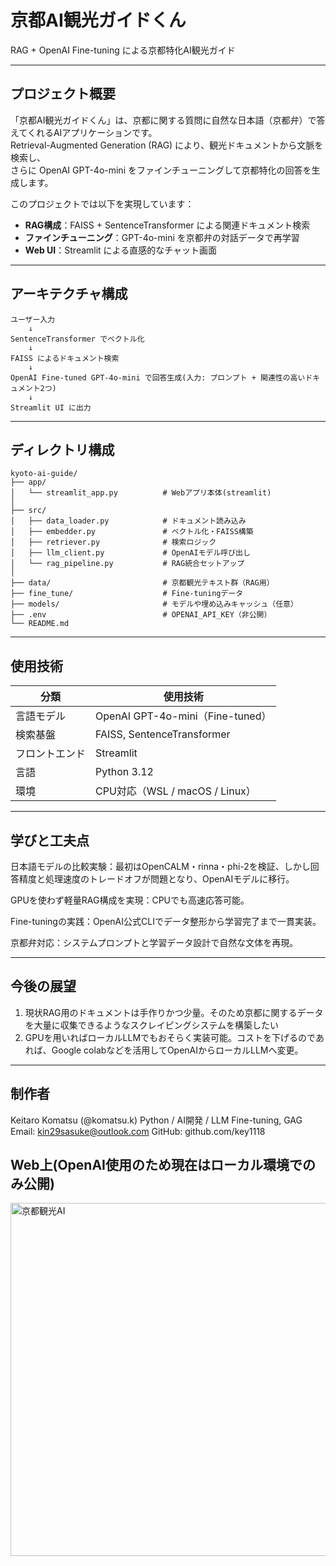 # 京都AI観光ガイドくん  
RAG + OpenAI Fine-tuning による京都特化AI観光ガイド

---

## プロジェクト概要

「京都AI観光ガイドくん」は、京都に関する質問に自然な日本語（京都弁）で答えてくれるAIアプリケーションです。  
Retrieval-Augmented Generation (RAG) により、観光ドキュメントから文脈を検索し、  
さらに OpenAI GPT-4o-mini をファインチューニングして京都特化の回答を生成します。

このプロジェクトでは以下を実現しています：

- **RAG構成**：FAISS + SentenceTransformer による関連ドキュメント検索  
- **ファインチューニング**：GPT-4o-mini を京都弁の対話データで再学習  
- **Web UI**：Streamlit による直感的なチャット画面  

---

## アーキテクチャ構成

```text
ユーザー入力
    ↓
SentenceTransformer でベクトル化
    ↓
FAISS によるドキュメント検索
    ↓
OpenAI Fine-tuned GPT-4o-mini で回答生成(入力: プロンプト + 関連性の高いドキュメント2つ)
    ↓
Streamlit UI に出力

```
---

## ディレクトリ構成

``` text
kyoto-ai-guide/
├── app/
│   └── streamlit_app.py          # Webアプリ本体(streamlit)
│
├── src/
│   ├── data_loader.py            # ドキュメント読み込み
│   ├── embedder.py               # ベクトル化・FAISS構築
│   ├── retriever.py              # 検索ロジック
│   ├── llm_client.py             # OpenAIモデル呼び出し
│   └── rag_pipeline.py           # RAG統合セットアップ
│
├── data/                         # 京都観光テキスト群（RAG用）
├── fine_tune/                    # Fine-tuningデータ
├── models/                       # モデルや埋め込みキャッシュ（任意）
├── .env                          # OPENAI_API_KEY（非公開）
└── README.md
```
---

## 使用技術
| 分類      | 使用技術                           |
| ------- | ------------------------------ |
| 言語モデル   | OpenAI GPT-4o-mini（Fine-tuned） |
| 検索基盤    | FAISS, SentenceTransformer     |
| フロントエンド | Streamlit                      |
| 言語      | Python 3.12                    |
| 環境      | CPU対応（WSL / macOS / Linux）     |

---

## 学びと工夫点

日本語モデルの比較実験：最初はOpenCALM・rinna・phi-2を検証、しかし回答精度と処理速度のトレードオフが問題となり、OpenAIモデルに移行。

GPUを使わず軽量RAG構成を実現：CPUでも高速応答可能。

Fine-tuningの実践：OpenAI公式CLIでデータ整形から学習完了まで一貫実装。

京都弁対応：システムプロンプトと学習データ設計で自然な文体を再現。

---

## 今後の展望

1. 現状RAG用のドキュメントは手作りかつ少量。そのため京都に関するデータを大量に収集できるようなスクレイピングシステムを構築したい
2. GPUを用いればローカルLLMでもおそらく実装可能。コストを下げるのであれば、Google colabなどを活用してOpenAIからローカルLLMへ変更。

---

## 制作者

Keitaro Komatsu (@komatsu.k)
Python / AI開発 / LLM Fine-tuning, GAG
Email: kin29sasuke@outlook.com
GitHub: github.com/key1118


## Web上(OpenAI使用のため現在はローカル環境でのみ公開)
<img width="1298" height="565" alt="京都観光AI" src="https://github.com/user-attachments/assets/4eb12803-8852-49cd-96e8-e906897848a6" />

